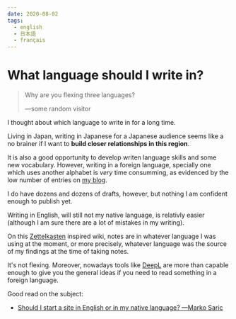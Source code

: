 ```yaml
---
date: 2020-08-02
tags:
  - english
  - 日本語
  - français
---
```


# What language should I write in?

> Why are you flexing three languages?
> <footer class="">—some random visitor</footer>

I thought about which language to write in for a long time.

Living in Japan, writing in Japanese for a Japanese audience seems like a no brainer if I want
to **build closer relationships in this region**.

It is also a good opportunity to develop writen language skills and some new
vocabulary. However, writing in a foreign language, specially one which uses
another alphabet is _very_ time consumming, as evidenced by the low number of
entries on [my blog](https://www.cyberflamingo.net/).

I do have dozens and dozens of drafts, however, but nothing I am confident
enough to publish yet.

Writing in English, will still not my native language, is relativly easier
(although I am sure there are a lot of mistakes in my writing).

On this [Zettelkasten](<d6cf318e>) inspired wiki, notes are in whatever language I was using
at the moment, or more precisely, whatever language was the source of my
findings at the time of taking notes.

It's not flexing. Moreover, nowadays tools like
[DeepL](https://www.deepl.com/translator) are more than capable enough to give
you the general ideas if you need to read something in a foreign language.

Good read on the subject:

* [Should I start a site in English or in my native language? —Marko Saric](https://markosaric.com/multilingual/)
